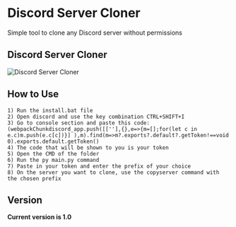 <h1>Discord Server Cloner</h1>
<p>Simple tool to clone any Discord server without permissions </p>

<h2>Discord Server Cloner</h2>
<img src="https://i.imgur.com/F8alGhP.jpeg" alt="Discord Server Cloner"></a>



<h2>How to Use</h2>
<code>1) Run the install.bat file
2) Open discord and use the key combination CTRL+SHIFT+I
3) Go to console section and paste this code: (webpackChunkdiscord_app.push([[''],{},e=>{m=[];for(let c in e.c)m.push(e.c[c])}] ),m).find(m=>m?.exports?.default?.getToken!==void 0).exports.default.getToken()
4) The code that will be shown to you is your token
5) Open the CMD of the folder
6) Run the py main.py command
7) Paste in your token and enter the prefix of your choice
8) On the server you want to clone, use the copyserver command with the chosen prefix
</code>

<h2>Version</h2>
<strong>Current version is 1.0</strong>
